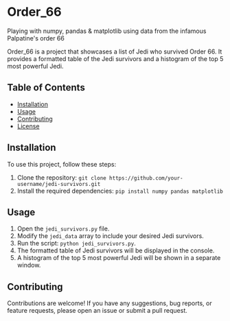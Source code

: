 # Order_66
Playing with numpy, pandas &amp; matplotlib using data from the infamous Palpatine's order 66

Order_66 is a project that showcases a list of Jedi who survived Order 66. It provides a formatted table of the Jedi survivors and a histogram of the top 5 most powerful Jedi.

## Table of Contents
- [Installation](#installation)
- [Usage](#usage)
- [Contributing](#contributing)
- [License](#license)

## Installation

To use this project, follow these steps:

1. Clone the repository: `git clone https://github.com/your-username/jedi-survivors.git`
2. Install the required dependencies: `pip install numpy pandas matplotlib`

## Usage

1. Open the `jedi_survivors.py` file.
2. Modify the `jedi_data` array to include your desired Jedi survivors.
3. Run the script: `python jedi_survivors.py`.
4. The formatted table of Jedi survivors will be displayed in the console.
5. A histogram of the top 5 most powerful Jedi will be shown in a separate window.

## Contributing

Contributions are welcome! If you have any suggestions, bug reports, or feature requests, please open an issue or submit a pull request.
